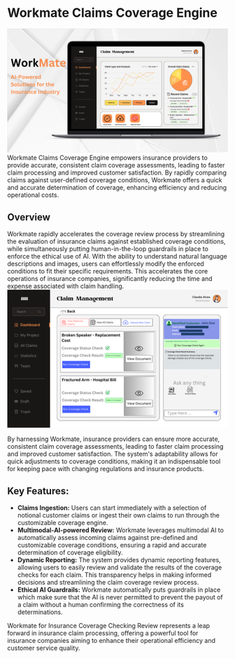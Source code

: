 # Workmate Claims Coverage Engine
![image 1](../blog-image/blog-12/blog-12-dash.png)
Workmate Claims Coverage Engine empowers insurance providers to provide accurate, consistent claim coverage assessments, leading to faster claim processing and improved customer satisfaction. By rapidly comparing claims against user-defined coverage conditions, Workmate offers a quick and accurate determination of coverage, enhancing efficiency and reducing operational costs.

## Overview 
Workmate rapidly accelerates the coverage review process by streamlining the evaluation of insurance claims against established coverage conditions, while simultaneously putting human-in-the-loop guardrails in place to enforce the ethical use of AI. With the ability to understand natural language descriptions and images, users can effortlessly modify the enforced conditions to fit their specific requirements. This accelerates the core operations of insurance companies, significantly reducing the time and expense associated with claim handling.
![image 2](../blog-image/blog-12/blog-12-p2.png)

By harnessing Workmate, insurance providers can ensure more accurate, consistent claim coverage assessments, leading to faster claim processing and improved customer satisfaction. The system's adaptability allows for quick adjustments to coverage conditions, making it an indispensable tool for keeping pace with changing regulations and insurance products.

## Key Features:

- **Claims Ingestion:** Users can start immediately with a selection of notional customer claims or ingest their own claims to run through the customizable coverage engine.
- **Multimodal-AI-powered Review:** Workmate leverages multimodal AI to automatically assess incoming claims against pre-defined and customizable coverage conditions, ensuring a rapid and accurate determination of coverage eligibility.
- **Dynamic Reporting:** The system provides dynamic reporting features, allowing users to easily review and validate the results of the coverage checks for each claim. This transparency helps in making informed decisions and streamlining the claim coverage review process.
- **Ethical AI Guardrails:** Workmate automatically puts guardrails in place which make sure that the AI is never permitted to prevent the payout of a claim without a human confirming the correctness of its determinations.

Workmate for Insurance Coverage Checking Review represents a leap forward in insurance claim processing, offering a powerful tool for insurance companies aiming to enhance their operational efficiency and customer service quality.